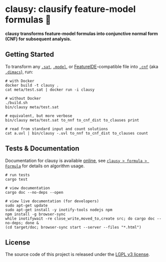 # clausy: clausify feature-model formulas 🎅

**clausy transforms feature-model formulas into conjunctive normal form (CNF) for subsequent analysis.**

## Getting Started

To transform any [`.sat`](meta/satformat.pdf), [`.model`](https://github.com/ckaestne/kconfigreader), or [FeatureIDE](https://featureide.github.io/)-compatible file into [`.cnf`](meta/satformat.pdf) (aka [`.dimacs`](meta/satformat.pdf)), run:

```
# with Docker
docker build -t clausy .
cat meta/test.sat | docker run -i clausy

# without Docker
./build.sh
bin/clausy meta/test.sat

# equivalent, but more verbose
bin/clausy meta/test.sat to_nnf to_cnf_dist to_clauses print

# read from standard input and count solutions
cat a.uvl | bin/clausy -.uvl to_nnf to_cnf_dist to_clauses count
```

## Tests & Documentation

Documentation for clausy is available [online](https://ekuiter.github.io/clausy/), see [`clausy > formula > Formula`](https://ekuiter.github.io/clausy/clausy/formula/struct.Formula.html) for details on algorithm usage.

```
# run tests
cargo test

# view documentation
cargo doc --no-deps --open

# view live documentation (for developers)
sudo apt-get update
sudo apt-get install -y inotify-tools nodejs npm
npm install -g browser-sync
while inotifywait -re close_write,moved_to,create src; do cargo doc --no-deps; done &
(cd target/doc; browser-sync start --server --files "*.html")
```

## License

The source code of this project is released under the [LGPL v3 license](LICENSE.txt).
